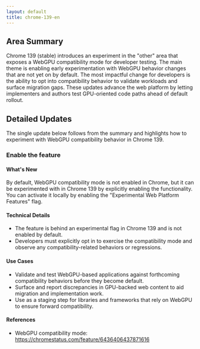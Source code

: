 ```yaml
---
layout: default
title: chrome-139-en
---
```


## Area Summary

Chrome 139 (stable) introduces an experiment in the "other" area that exposes a WebGPU compatibility mode for developer testing. The main theme is enabling early experimentation with WebGPU behavior changes that are not yet on by default. The most impactful change for developers is the ability to opt into compatibility behavior to validate workloads and surface migration gaps. These updates advance the web platform by letting implementers and authors test GPU-oriented code paths ahead of default rollout.

## Detailed Updates

The single update below follows from the summary and highlights how to experiment with WebGPU compatibility behavior in Chrome 139.

### Enable the feature

#### What's New
By default, WebGPU compatibility mode is not enabled in Chrome, but it can be experimented with in Chrome 139 by explicitly enabling the functionality. You can activate it locally by enabling the "Experimental Web Platform Features" flag.

#### Technical Details
- The feature is behind an experimental flag in Chrome 139 and is not enabled by default.
- Developers must explicitly opt in to exercise the compatibility mode and observe any compatibility-related behaviors or regressions.

#### Use Cases
- Validate and test WebGPU-based applications against forthcoming compatibility behaviors before they become default.
- Surface and report discrepancies in GPU-backed web content to aid migration and implementation work.
- Use as a staging step for libraries and frameworks that rely on WebGPU to ensure forward compatibility.

#### References
- WebGPU compatibility mode: https://chromestatus.com/feature/6436406437871616
